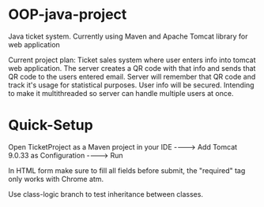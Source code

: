 # OOP-java-project

Java ticket system. Currently using Maven and Apache Tomcat library for web application

Current project plan: 
  Ticket sales system where user enters info into tomcat web application.
  The server creates a QR code with that info and sends that QR code to the users entered email.
  Server will remember that QR code and track it's usage for statistical purposes.
  User info will be secured.
  Intending to make it multithreaded so server can handle multiple users at once.

  # Quick-Setup

  Open TicketProject as a Maven project in your IDE ----> Add Tomcat 9.0.33 as Configuration ----> Run

  In HTML form make sure to fill all fields before submit, the "required" tag only works with Chrome atm.

  Use class-logic branch to test inheritance between classes.
